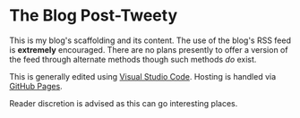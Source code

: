 # The Blog Post-Tweety

This is my blog's scaffolding and its content.  The use of the blog's RSS feed is **extremely** encouraged.  There are no plans presently to offer a version of the feed through alternate methods though such methods *do* exist.

This is generally edited using [Visual Studio Code](https://en.wikipedia.org/w/index.php?title=Visual_Studio_Code&oldid=1128781165).  Hosting is handled via [GitHub Pages](https://simple.wikipedia.org/w/index.php?title=GitHub&oldid=8334105#GitHub_Pages).  

Reader discretion is advised as this can go interesting places.  
